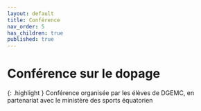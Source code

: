 ```yaml
---
layout: default
title: Conférence
nav_order: 5
has_children: true
published: true
---
```


# Conférence sur le dopage

{: .highlight }
Conférence organisée par les élèves de DGEMC, en partenariat avec le ministère des sports équatorien